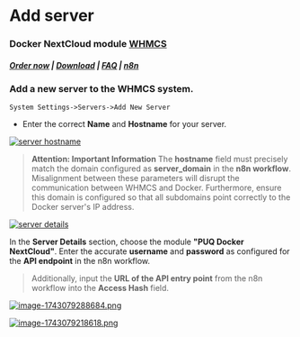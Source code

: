 # Add server

### Docker NextCloud module **[WHMCS](https://puqcloud.com/link.php?id=77)** 

##### [Order now](https://puqcloud.com/whmcs-module-docker-nextcloud.php) | [Download](https://download.puqcloud.com/WHMCS/servers/PUQ_WHMCS-Docker-NextCloud/) | [FAQ](https://faq.puqcloud.com/) | [n8n](https://puqcloud.com/link.php?id=117)

### Add a new server to the WHMCS system.

```
System Settings->Servers->Add New Server
```

- Enter the correct **Name** and **Hostname** for your server.

[![server hostname](https://doc.puq.info/uploads/images/gallery/2025-03/scaled-1680-/image-1741287291552.png)](https://doc.puq.info/uploads/images/gallery/2025-03/image-1741287291552.png)

>**Attention: Important Information** The **hostname** field must precisely match the domain configured as **server\_domain** in the **n8n workflow**. Misalignment between these parameters will disrupt the communication between WHMCS and Docker. Furthermore, ensure this domain is configured so that all subdomains point correctly to the Docker server's IP address.

[![server details](https://doc.puq.info/uploads/images/gallery/2025-03/scaled-1680-/image-1741287929855.png)](https://doc.puq.info/uploads/images/gallery/2025-03/image-1741287929855.png)  
  
In the **Server Details** section, choose the module **"PUQ Docker NextCloud"**. Enter the accurate **username** and **password** as configured for the **API endpoint** in the n8n workflow.

>Additionally, input the **URL of the API entry point** from the n8n workflow into the **Access Hash** field.

[![image-1743079288684.png](https://doc.puq.info/uploads/images/gallery/2025-03/scaled-1680-/image-1743079288684.png)](https://doc.puq.info/uploads/images/gallery/2025-03/image-1743079288684.png)

[![image-1743079218618.png](https://doc.puq.info/uploads/images/gallery/2025-03/scaled-1680-/image-1743079218618.png)](https://doc.puq.info/uploads/images/gallery/2025-03/image-1743079218618.png)